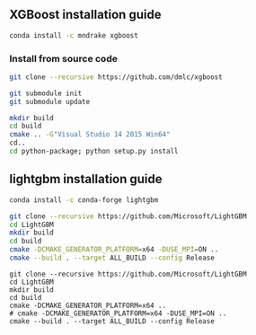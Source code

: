 ## XGBoost installation guide

```bash
conda install -c mndrake xgboost
```

### Install from source code
```bash
git clone --recursive https://github.com/dmlc/xgboost

git submodule init
git submodule update

mkdir build
cd build
cmake .. -G"Visual Studio 14 2015 Win64"
cd..
cd python-package; python setup.py install
```


## lightgbm installation guide

```bash
conda install -c conda-forge lightgbm
```

```bash
git clone --recursive https://github.com/Microsoft/LightGBM
cd LightGBM
mkdir build
cd build
cmake -DCMAKE_GENERATOR_PLATFORM=x64 -DUSE_MPI=ON ..
cmake --build . --target ALL_BUILD --config Release
```

```
git clone --recursive https://github.com/Microsoft/LightGBM
cd LightGBM
mkdir build
cd build
cmake -DCMAKE_GENERATOR_PLATFORM=x64 ..
# cmake -DCMAKE_GENERATOR_PLATFORM=x64 -DUSE_MPI=ON ..
cmake --build . --target ALL_BUILD --config Release
```
